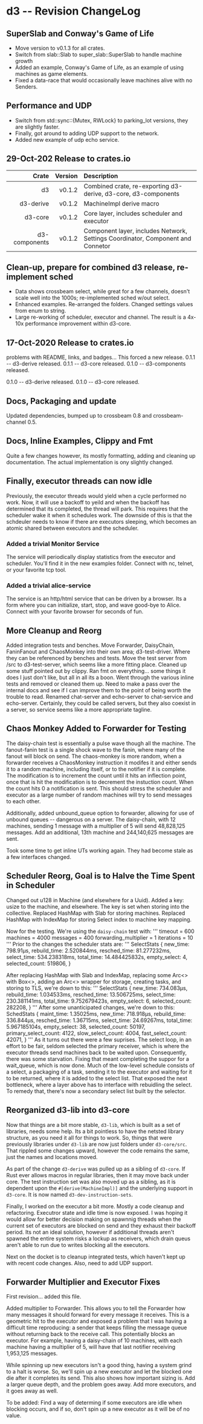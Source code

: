 # d3 -- Revision ChangeLog

## SuperSlab and Conway's Game of Life

* Move version to v0.1.3 for all crates.
* Switch from slab::Slab to super_slab::SuperSlab to handle machine growth
* Added an example, Conway's Game of Life, as an example of using machines as game elements.
* Fixed a data-race that would occasionally leave machines alive with no Senders.

## Performance and UDP

* Switch from std::sync::{Mutex, RWLock} to parking_lot versions, they are slightly faster.
* Finally, got around to adding UDP support to the network.
* Added new example of udp echo service.

## 29-Oct-202 Release to crates.io

| Crate         | Version | Description |
|--------------:|--------:|:------------|
| d3 | v0.1.2 | Combined crate, re-exporting d3-derive, d3-core, d3-components |
| d3-derive | v0.1.2 | MachineImpl derive macro |
| d3-core | v0.1.2 | Core layer, includes scheduler and executor |
| d3-components | v0.1.2 | Component layer, includes Network, Settings Coordinator, Component and Connetor |


## Clean-up, prepare for combined d3 release, re-implement sched
* Data shows crossbeam select, while great for a few channels, doesn't scale well into the 1000s; re-implemented sched w/out select.
* Enhanced examples. Re-arranged the folders. Changed settings values from enum to string.
* Large re-working of scheduler, executor and channel. The result is a 4x-10x performance improvement within d3-core.

## 17-Oct-2020 Release to crates.io
problems with README, links, and badges... This forced a new release.
0.1.1 -- d3-derive released.
0.1.1 -- d3-core released.
0.1.0 -- d3-components released.

0.1.0 -- d3-derive released.
0.1.0 -- d3-core released.


## Docs, Packaging and update
Updated dependencies, bumped up to crossbeam 0.8 and crossbeam-channel 0.5.

## Docs, Inline Examples, Clippy and Fmt
Quite a few changes however, its mostly formatting, adding and cleaning up documentation. The actual implementation is ony slightly changed.

## Finally, executor threads can now idle
Previously, the executor threads would yield when a cycle performed no work. Now, it will use a backoff to yeild and when the backoff has determined that its completed, the thread will park. This requires that the scheduler wake it when it schedules work. The downside of this is that the schdeuler needs to know if there are executors sleeping, which becomes an atomic shared between executors and the scheduler.

### Added a trivial Monitor Service
The service will periodically display statistics from the executor and scheduler. You'll find it in the new examples folder. Connect with nc, telnet, or your favorite tcp tool.
### Added a trivial alice-service
The service is an http/html service that can be driven by a browser. Its a form where you can initialize, start, stop, and wave good-bye to Alice. Connect with your favorite browser for seconds of fun.

## More Cleanup and Reorg
Added integration tests and benches. Move Forwarder, DaisyChain, FaninFanout and ChaosMonkey into their own area; d3-test-driver. Where they can be referenced by benches and tests. Move the test server from /src to d3-test-server, which seems like a more fitting place.
Cleaned up some stuff pointed out by clippy. Ran fmt on everything... some things it does I just don't like, but all in all its a boon. Went through the various inline tests and removed or cleaned them up. Need to make a pass over the internal docs and see if I can improve them to the point of being worth the trouble to read. Renamed chat-server and echo-server to chat-service and echo-server. Certainly, they could be called servers, but they also coexist in a server, so service seems like a more appropriate tagline.

## Chaos Monkey Added to Forwarder for Testing
The daisy-chain test is essentially a pulse wave though all the machine.
The fanout-fanin test is a single shock wave to the fanin, where many of the fanout will block on send.
The chaos-monkey is more random, when a forwarder receives a ChaosMonkey instruction it modifes it and either sends it to a random machine, including itself, or to the notifier if it is complete. The modification is to increment the count until it hits an inflection point, once that is hit the modification is to decrement the instuction count. When the count hits 0 a notification is sent. This should stress the scheduler and executor as a large number of random machines will try to send messages to each other.

Additionally, added unbound_queue option to forwarder, allowing for use of unbound queues -- dangerous on a server. The daisy-chain, with 12 machines, sending 1 message with a multiplier of 5 will send 48,828,125 messages. Add an additional, 13th machine and 244,140,625 messages are sent.

Took some time to get inline UTs working again. They had become stale as a few interfaces changed.

## Scheduler Reorg, Goal is to Halve the Time Spent in Scheduler
Changed out u128 in Machine (and elsewhere for a Uuid). Added a key: usize to the machine, and elsewhere. The key is set when storing into the collective. Replaced HashMap with Slab for storing machines. Replaced HashMap with IndexMap for storing Select index to machine key mapping.

Now for the testing. We're using the `daisy-chain` test with:
'''
timeout = 600
machines = 4000
messages = 400
forwarding_multiplier = 1
iterations = 10
'''
Prior to the changes the scheduler stats are:
'''
SelectStats {
    new_time: 798.91µs,
    rebuild_time: 2.520844ms,
    resched_time: 81.277232ms,
    select_time: 534.238318ms,
    total_time: 14.484425832s,
    empty_select: 4,
    selected_count: 519806,
}

After replacing HashMap with Slab and IndexMap, replacing some Arc<> with Box<>, adding an Arc<> wrapper for storage, creating tasks, and storing to TLS, we're down to this:
'''
SelectStats {
    new_time: 734.083µs,
    rebuild_time: 1.034533ms,
    resched_time: 13.506725ms,
    select_time: 230.381141ms,
    total_time: 9.752679423s,
    empty_select: 6,
    selected_count: 282208,
}
'''
After some unanticipated changes, we're down to this:
SchedStats {
    maint_time: 1.35025ms,
    new_time: 718.918µs,
    rebuild_time: 336.844µs,
    resched_time: 1.36715ms,
    select_time: 24.69267ms,
    total_time: 5.967185104s,
    empty_select: 38,
    selected_count: 50197,
    primary_select_count: 4122,
    slow_select_count: 4004,
    fast_select_count: 42071,
}
'''
As it turns out there were a few suprises. The select loop, in an effort to be fair, seldom selected the primary receiver, which is where the executor threads send machines back to be waited upon. Consequently, there was some starvation. Fixing that meant completing the suppor for a wait_queue, which is now done. Much of the low-level schedule consists of a select, a packaging of a task, sending it to the executor and waiting for it to be returned, where it is added to the select list. That exposed the next bottleneck, where a layer above has to interface with rebuidling the select. To remedy that, there's now a secondary select list built by the selector.

## Reorganized d3-lib into d3-core
Now that things are a bit more stable, `d3-lib`, which is built as a set of libraries, needs some help. Its a bit pointless to have the netsted library structure, as you need it all for things to work. So, things that were previously libraries under `d3-lib` are now just folders under `d3-core/src`. That rippled some changes upward,
however the code remains the same, just the names and locations moved.

As part of the change `d3-derive` was pulled up as a sibling of `d3-core`. If Rust ever allows macros in regular libraries, then it may move back under core. The test instruction set was also moved up as a sibling, as it is dependent upon the `#[derive(MachineImpl)]` and the underlying support in `d3-core`. It is now named `d3-dev-instruction-sets`.

Finally, I worked on the executor a bit more. Mostly a code cleanup and refactoring. Executror state and idle time is now exposed. I was hoping it would allow for better decision making on spawnnig threads when the current set of executors are blocked on send and they exhaust their backoff period. Its not an ideal solution, however if additional threads aren't spawned the entire system risks a lockup as receivers, which drain queus aren't able to run due to writes blocking all the executors.

Next on the docket is to cleanup integrated tests, which haven't kept up with recent code changes. Also, need to add UDP support.

## Forwarder Multiplier and Executor Fixes
First revision... added this file.

Added multiplier to Forwarder. This allows you to tell the Forwarder how many messages it should forward for every message it receives. This is a geometric hit to the executor and exposed a problem that I was having a difficult time reproducing: a sender that keeps filling the  message queue without returning back to the receive call. This potentially blocks an executor. For example, having a daisy-chain of 10 machines, with each machine having a multiplier of 5, will have that last notifier receiving 1,953,125 messages.

While spinning up new executors isn't a good thing, having a system grind to a halt is worse. So, we'll spin up a new executor and let the blocked one die after it completes its send. This also shows how important sizing is. Add a larger queue depth, and the problem goes away. Add more executors, and it goes away as well.

To be added: Find a way of determing if some executors are idle when blocking occurs, and if so, don't spin up a new executor as it will be of no value.
